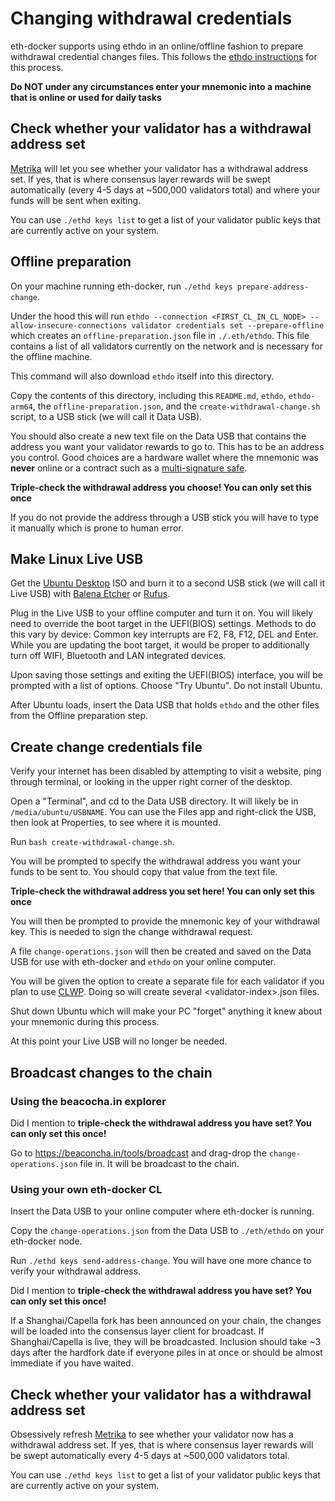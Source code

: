 # Changing withdrawal credentials

eth-docker supports using ethdo in an online/offline fashion to prepare withdrawal credential changes files.
This follows the [ethdo instructions](https://github.com/wealdtech/ethdo/blob/master/docs/changingwithdrawalcredentials.md) for this process.

**Do NOT under any circumstances enter your mnemonic into a machine that is online or used for daily tasks**

## Check whether your validator has a withdrawal address set

[Metrika](https://app.metrika.co/ethereum/dashboard/withdrawals-overview) will let you see whether your validator has a withdrawal address set.
If yes, that is where consensus layer rewards will be swept automatically (every 4-5 days at ~500,000 validators total) and where your funds will be sent when exiting.

You can use `./ethd keys list` to get a list of your validator public keys that are currently active on your system.

## Offline preparation

On your machine running eth-docker, run `./ethd keys prepare-address-change`.

Under the hood this will run `ethdo --connection <FIRST_CL_IN_CL_NODE> --allow-insecure-connections validator credentials set --prepare-offline`
which creates an `offline-preparation.json` file in `./.eth/ethdo`.
This file contains a list of all validators currently on the network and is necessary for the offline machine.

This command will also download `ethdo` itself into this directory.

Copy the contents of this directory, including this `README.md`, `ethdo`, `ethdo-arm64`, the `offline-preparation.json`, and the `create-withdrawal-change.sh` script, to a USB stick (we will call it Data USB).

You should also create a new text file on the Data USB that contains the address you want your validator rewards to go to.
This has to be an address you control. Good choices are a hardware wallet where the mnemonic was
**never** online or a contract such as a [multi-signature safe](https://app.safe.global).

**Triple-check the withdrawal address you choose! You can only set this once**

If you do not provide the address through a USB stick you will have to type it manually which is prone to human error.

## Make Linux Live USB

Get the [Ubuntu Desktop](https://ubuntu.com/download/desktop) ISO and burn it to a second USB stick (we will call it Live USB) with [Balena Etcher](https://www.balena.io/etcher) or [Rufus](https://rufus.ie/en/).

Plug in the Live USB to your offline computer and turn it on. You will likely need to override the boot target in the UEFI(BIOS) settings. Methods to do this vary by device: Common key interrupts are F2, F8, F12, DEL and Enter.
While you are updating the boot target, it would be proper to additionally turn off WIFI, Bluetooth and LAN integrated devices.

Upon saving those settings and exiting the UEFI(BIOS) interface, you will be prompted with a list of options.
Choose "Try Ubuntu". Do not install Ubuntu.

After Ubuntu loads, insert the Data USB that holds `ethdo` and the other files from the Offline preparation step.

## Create change credentials file

Verify your internet has been disabled by attempting to visit a website, ping through terminal, or looking in the upper right corner of the desktop.

Open a "Terminal", and cd to the Data USB directory. It will likely be in `/media/ubuntu/USBNAME`. You can use the Files app and right-click the USB, then look at Properties, to see where it is mounted.

Run `bash create-withdrawal-change.sh`.

You will be prompted to specify the withdrawal address you want your funds to be sent to. You should copy that value from the text file.

**Triple-check the withdrawal address you set here! You can only set this once**

You will then be prompted to provide the mnemonic key of your withdrawal key. This is needed to sign the change withdrawal request.

A file `change-operations.json` will then be created and saved on the Data USB for use with eth-docker and `ethdo` on your online computer.

You will be given the option to create a separate file for each validator if you plan to use [CLWP](https://clwp.xyz). Doing so will create several \<validator-index\>.json files.

Shut down Ubuntu which will make your PC "forget" anything it knew about your mnemonic during this process.

At this point your Live USB will no longer be needed.

## Broadcast changes to the chain

### Using the beacocha.in explorer

Did I mention to **triple-check the withdrawal address you have set? You can only set this once!**

Go to https://beaconcha.in/tools/broadcast and drag-drop the `change-operations.json` file in. It will be broadcast to the chain.

### Using your own eth-docker CL

Insert the Data USB to your online computer where eth-docker is running.

Copy the `change-operations.json` from the Data USB to `./eth/ethdo` on your eth-docker node.

Run `./ethd keys send-address-change`. You will have one more chance to verify your withdrawal address.

Did I mention to **triple-check the withdrawal address you have set? You can only set this once!**

If a Shanghai/Capella fork has been announced on your chain, the changes will be loaded into the consensus layer client
for broadcast. If Shanghai/Capella is live, they will be broadcasted. Inclusion should take ~3 days after the hardfork date if
everyone piles in at once or should be almost immediate if you have waited.

## Check whether your validator has a withdrawal address set

Obsessively refresh [Metrika](https://app.metrika.co/ethereum/dashboard/withdrawals-overview) to see whether your validator now has a withdrawal address set.
If yes, that is where consensus layer rewards will be swept automatically every 4-5 days at ~500,000 validators total.

You can use `./ethd keys list` to get a list of your validator public keys that are currently active on your system.
